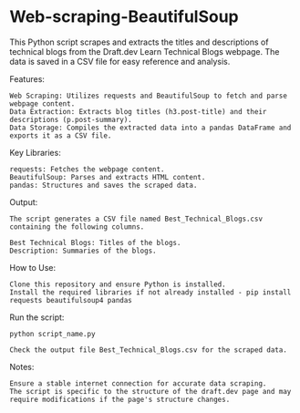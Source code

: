 # Web-scraping-BeautifulSoup
This Python script scrapes and extracts the titles and descriptions of technical blogs from the Draft.dev Learn Technical Blogs webpage. The data is saved in a CSV file for easy reference and analysis.

Features:

    Web Scraping: Utilizes requests and BeautifulSoup to fetch and parse webpage content.
    Data Extraction: Extracts blog titles (h3.post-title) and their descriptions (p.post-summary).
    Data Storage: Compiles the extracted data into a pandas DataFrame and exports it as a CSV file.

Key Libraries:

    requests: Fetches the webpage content.
    BeautifulSoup: Parses and extracts HTML content.
    pandas: Structures and saves the scraped data.

Output: 

    The script generates a CSV file named Best_Technical_Blogs.csv containing the following columns.

    Best Technical Blogs: Titles of the blogs.
    Description: Summaries of the blogs.

How to Use:

    Clone this repository and ensure Python is installed.
    Install the required libraries if not already installed - pip install requests beautifulsoup4 pandas

Run the script:

    python script_name.py

    Check the output file Best_Technical_Blogs.csv for the scraped data.

Notes:

    Ensure a stable internet connection for accurate data scraping.
    The script is specific to the structure of the draft.dev page and may require modifications if the page's structure changes.
